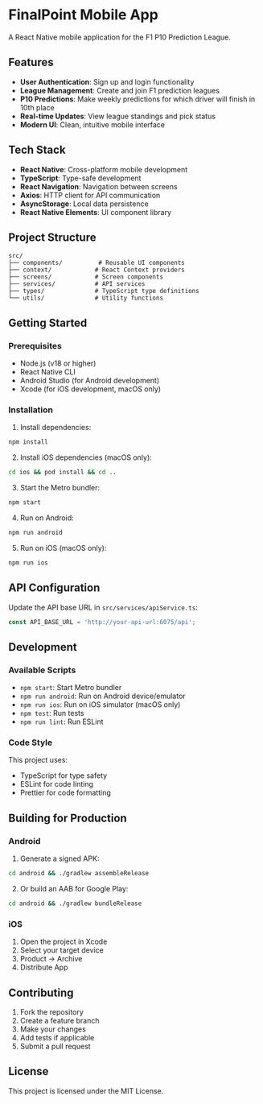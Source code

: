 # FinalPoint Mobile App

A React Native mobile application for the F1 P10 Prediction League.

## Features

- **User Authentication**: Sign up and login functionality
- **League Management**: Create and join F1 prediction leagues
- **P10 Predictions**: Make weekly predictions for which driver will finish in 10th place
- **Real-time Updates**: View league standings and pick status
- **Modern UI**: Clean, intuitive mobile interface

## Tech Stack

- **React Native**: Cross-platform mobile development
- **TypeScript**: Type-safe development
- **React Navigation**: Navigation between screens
- **Axios**: HTTP client for API communication
- **AsyncStorage**: Local data persistence
- **React Native Elements**: UI component library

## Project Structure

```
src/
├── components/          # Reusable UI components
├── context/            # React Context providers
├── screens/            # Screen components
├── services/           # API services
├── types/              # TypeScript type definitions
└── utils/              # Utility functions
```

## Getting Started

### Prerequisites

- Node.js (v18 or higher)
- React Native CLI
- Android Studio (for Android development)
- Xcode (for iOS development, macOS only)

### Installation

1. Install dependencies:
```bash
npm install
```

2. Install iOS dependencies (macOS only):
```bash
cd ios && pod install && cd ..
```

3. Start the Metro bundler:
```bash
npm start
```

4. Run on Android:
```bash
npm run android
```

5. Run on iOS (macOS only):
```bash
npm run ios
```

## API Configuration

Update the API base URL in `src/services/apiService.ts`:

```typescript
const API_BASE_URL = 'http://your-api-url:6075/api';
```

## Development

### Available Scripts

- `npm start`: Start Metro bundler
- `npm run android`: Run on Android device/emulator
- `npm run ios`: Run on iOS simulator (macOS only)
- `npm test`: Run tests
- `npm run lint`: Run ESLint

### Code Style

This project uses:
- TypeScript for type safety
- ESLint for code linting
- Prettier for code formatting

## Building for Production

### Android

1. Generate a signed APK:
```bash
cd android && ./gradlew assembleRelease
```

2. Or build an AAB for Google Play:
```bash
cd android && ./gradlew bundleRelease
```

### iOS

1. Open the project in Xcode
2. Select your target device
3. Product → Archive
4. Distribute App

## Contributing

1. Fork the repository
2. Create a feature branch
3. Make your changes
4. Add tests if applicable
5. Submit a pull request

## License

This project is licensed under the MIT License. 